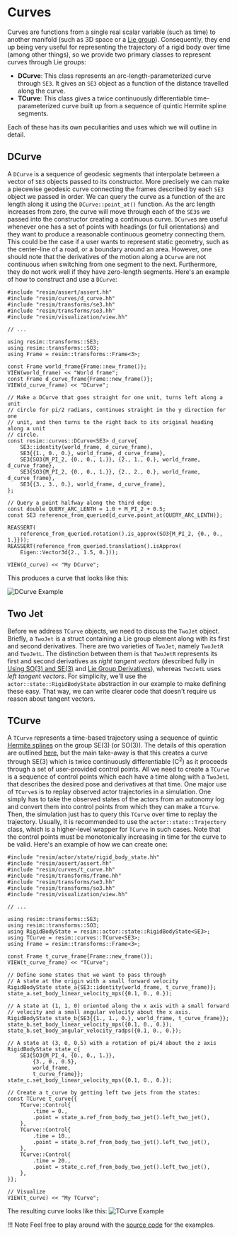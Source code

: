 # Curves

Curves are functions from a single real scalar variable (such as time) to
another manifold (such as 3D space or a [Lie
group](../transforms/liegroups.md)). Consequently, they end up being very
useful for representing the trajectory of a rigid body over time (among other
things), so we provide two primary classes to represent curves through Lie
groups:

 - **DCurve**: This class represents an arc-length-parameterized curve through
   `SE3`. It gives an `SE3` object as a function of the distance travelled
   along the curve.
 - **TCurve**: This class gives a twice continuously differentiable
   time-parameterized curve built up from a sequence of quintic Hermite spline
   segments.

Each of these has its own peculiarities and uses which we will outline in
detail.

## DCurve

A `DCurve` is a sequence of geodesic segments that interpolate between a vector
of `SE3` objects passed to its constructor. More precisely we can make a
piecewise geodesic curve connecting the frames described by each `SE3` object
we passed in order. We can query the curve as a function of the arc length
along it using the `DCurve::point_at()` function. As the arc length increases
from zero, the curve will move through each of the `SE3`s we passed into the
constructor creating a continuous curve. `DCurve`s are useful whenever one has
a set of points with headings (or full orientations) and they want to produce a
reasonable continuous geometry connecting them. This could be the case if a
user wants to represent static geometry, such as the center-line of a road, or
a boundary around an area. However, one should note that the derivatives of the
motion along a `DCurve` are not continuous when switching from one segment to
the next. Furthermore, they do not work well if they have zero-length segments.
Here's an example of how to construct and use a `DCurve`:

```
#include "resim/assert/assert.hh"
#include "resim/curves/d_curve.hh" 
#include "resim/transforms/se3.hh"
#include "resim/transforms/so3.hh"
#include "resim/visualization/view.hh"

// ...

using resim::transforms::SE3;
using resim::transforms::SO3;
using Frame = resim::transforms::Frame<3>;

const Frame world_frame{Frame::new_frame()};
VIEW(world_frame) << "World frame";
const Frame d_curve_frame{Frame::new_frame()};
VIEW(d_curve_frame) << "DCurve";

// Make a DCurve that goes straight for one unit, turns left along a unit
// circle for pi/2 radians, continues straight in the y direction for one
// unit, and then turns to the right back to its original heading along a unit
// circle.
const resim::curves::DCurve<SE3> d_curve{
    SE3::identity(world_frame, d_curve_frame),
    SE3{{1., 0., 0.}, world_frame, d_curve_frame},
    SE3{SO3{M_PI_2, {0., 0., 1.}}, {2., 1., 0.}, world_frame, d_curve_frame},
    SE3{SO3{M_PI_2, {0., 0., 1.}}, {2., 2., 0.}, world_frame, d_curve_frame},
    SE3{{3., 3., 0.}, world_frame, d_curve_frame},
};

// Query a point halfway along the third edge:
const double QUERY_ARC_LENTH = 1.0 + M_PI_2 + 0.5;
const SE3 reference_from_queried{d_curve.point_at(QUERY_ARC_LENTH)};

REASSERT(
    reference_from_queried.rotation().is_approx(SO3{M_PI_2, {0., 0., 1.}}));
REASSERT(reference_from_queried.translation().isApprox(
    Eigen::Vector3d{2., 1.5, 0.}));

VIEW(d_curve) << "My DCurve";

```

This produces a curve that looks like this:

![DCurve Example](./d_curve.png)

## Two Jet

Before we address `TCurve` objects, we need to discuss the `TwoJet` object.
Briefly, a `TwoJet` is a struct containing a Lie group element along with its
first and second derivatives. There are two varieties of `TwoJet`, namely
`TwoJetR` and `TwoJetL`. The distinction between them is that `TwoJetR`
represents its first and second derivatives as *right tangent vectors*
(described fully in [Using SO(3) and
SE(3)](/resim/transforms/using_liegroups) and [Lie Group
Derivatives](/resim/transforms/liegroup_derivatives)), whereas `TwoJetL`
uses *left tangent vectors*. For simplicity, we'll use the
`actor::state::RigidBodyState` abstraction in our example to make defining
these easy. That way, we can write clearer code that doesn't require us reason
about tangent vectors.

## TCurve

A `TCurve` represents a time-based trajectory using a sequence of quintic
[Hermite splines](https://en.wikipedia.org/wiki/Hermite_interpolation) on the
group $\text{SE(3)}$ (or $\text{SO(3)}$). The details of this operation are
outlined [here](https://ethaneade.com/lie_spline.pdf), but the main take-away
is that this creates a curve through $\text{SE(3)}$ which is twice continuously
differentiable ($\text{C}^2$) as it proceeds through a set of user-provided
control points. All we need to create a `TCurve` is a sequence of control
points which each have a time along with a `TwoJetL` that describes the desired
pose and derivatives at that time. One major use of `TCurve`s is to replay
observed actor trajectories in a simulation. One simply has to take the
observed states of the actors from an autonomy log and convert them into
control points from which they can make a `TCurve`. Then, the simulation just
has to query this `TCurve` over time to replay the trajectory. Usually, it is
recommended to use the `actor::state::Trajectory` class, which is a
higher-level wrapper for `TCurve` in such cases. Note that the control points
must be monotonically increasing in time for the curve to be valid. Here's an
example of how we can create one:

```
#include "resim/actor/state/rigid_body_state.hh"
#include "resim/assert/assert.hh"
#include "resim/curves/t_curve.hh"
#include "resim/transforms/frame.hh"
#include "resim/transforms/se3.hh"
#include "resim/transforms/so3.hh"
#include "resim/visualization/view.hh"

// ...

using resim::transforms::SE3;
using resim::transforms::SO3;
using RigidBodyState = resim::actor::state::RigidBodyState<SE3>;
using TCurve = resim::curves::TCurve<SE3>;
using Frame = resim::transforms::Frame<3>;

const Frame t_curve_frame{Frame::new_frame()};
VIEW(t_curve_frame) << "TCurve";

// Define some states that we want to pass through
// A state at the origin with a small forward velocity
RigidBodyState state_a{SE3::identity(world_frame, t_curve_frame)};
state_a.set_body_linear_velocity_mps({0.1, 0., 0.});

// A state at (1, 1, 0) oriented along the x axis with a small forward
// velocity and a small angular velocity about the x axis.
RigidBodyState state_b{SE3{{1., 1., 0.}, world_frame, t_curve_frame}};
state_b.set_body_linear_velocity_mps({0.1, 0., 0.});
state_b.set_body_angular_velocity_radps({0.1, 0., 0.});

// A state at (3, 0, 0.5) with a rotation of pi/4 about the z axis
RigidBodyState state_c{
    SE3{SO3{M_PI_4, {0., 0., 1.}},
        {3., 0., 0.5},
        world_frame,
        t_curve_frame}};
state_c.set_body_linear_velocity_mps({0.1, 0., 0.});

// Create a t_curve by getting left two jets from the states:
const TCurve t_curve{{
    TCurve::Control{
        .time = 0.,
        .point = state_a.ref_from_body_two_jet().left_two_jet(),
    },
    TCurve::Control{
        .time = 10.,
        .point = state_b.ref_from_body_two_jet().left_two_jet(),
    },
    TCurve::Control{
        .time = 20.,
        .point = state_c.ref_from_body_two_jet().left_two_jet(),
    },
}};

// Visualize
VIEW(t_curve) << "My TCurve";
```

The resulting curve looks like this:
![TCurve Example](./t_curve.png)

!!! Note
    Feel free to play around with the [source
    code](https://github.com/resim-ai/re-core/blob/main/resim/examples/curves.cc)
    for the examples.

